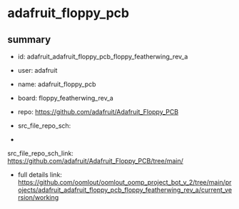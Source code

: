 # adafruit_floppy_pcb
 
## summary 
* id: adafruit_adafruit_floppy_pcb_floppy_featherwing_rev_a
* user: adafruit
* name: adafruit_floppy_pcb
* board: floppy_featherwing_rev_a
* repo: https://github.com/adafruit/Adafruit_Floppy_PCB



* src_file_repo_sch: 
*
 src_file_repo_sch_link: https://github.com/adafruit/Adafruit_Floppy_PCB/tree/main/
* full details link: https://github.com/oomlout/oomlout_oomp_project_bot_v_2/tree/main/projects/adafruit_adafruit_floppy_pcb_floppy_featherwing_rev_a/current_version/working  






